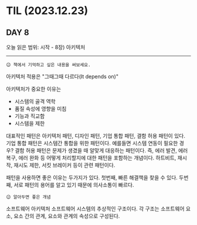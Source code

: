 # TIL (2023.12.23)

## DAY 8

오늘 읽은 범위: 시작 - 8장) 아키텍처

---

```
😉 책에서 기억하고 싶은 내용을 써보세요.
```

아키텍처 적용은 "그때그때 다르다(It depends on)"

아키텍처가 중요한 이유는

- 시스템의 골격 역학
- 품질 속성에 영향을 미침
- 기능과 직교함
- 시스템을 제한

대표적인 패턴은 아키텍처 패턴, 디자인 패턴, 기업 통합 패턴, 결함 허용 패턴이 있다.
기업 통합 패턴은 시스템간 통합을 위한 패턴이다. 예를들면 시스템 연동이 필요한 경우?
결함 허용 패턴은 문제가 생겼을 때 알맞게 대응하는 패턴이다. 즉, 에러 발견, 에러 복구, 에러 완화 등
어떻게 처리할지에 대한 패턴을 포함하는 개념이다.
하트비트, 재시작, 재시도 제한, 서킷 브레이커 등이 관련 패턴이다.

패턴을 사용하면 좋은 이유는 두가지가 있다.
첫번째, 빠른 해결책을 찾을 수 있다.
두번째, 서로 패턴의 용어를 알고 있기 때문에 의사소통이 빠르다.

```
😉 알아두면 좋은 개념
```

소프트웨어 아키텍처
소프트웨어 시스템의 추상적인 구조이다. 각 구조는 소프트웨어 요소, 요소 간의 관계,
요소와 관계의 속성으로 구성된다.
